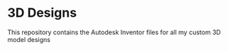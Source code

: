 # 3D Designs
This repository contains the Autodesk Inventor files for all my custom 3D model designs
